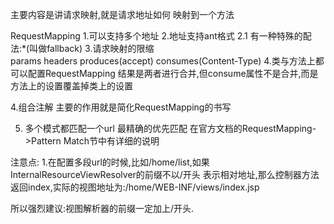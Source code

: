 主要内容是讲请求映射,就是请求地址如何
映射到一个方法

RequestMapping
1.可以支持多个地址
2.地址支持ant格式
    2.1 有一种特殊的配法:*(叫做fallback)
3.请求映射的限缩  
params
headers
produces(accept)
consumes(Content-Type)
4.类与方法上都可以配置RequestMapping
结果是两者进行合并,但consume属性不是合并,而是
方法上的设置覆盖掉类上的设置

4.组合注解
主要的作用就是简化RequestMapping的书写  

5. 多个模式都匹配一个url
最精确的优先匹配
在官方文档的RequestMapping->Pattern Match节中有详细的说明


注意点:
1.在配置多段url的时候,比如/home/list,如果InternalResourceViewResolver的前缀不以/开头
表示相对地址,那么控制器方法返回index,实际的视图地址为:/home/WEB-INF/views/index.jsp

所以强烈建议:视图解析器的前缀一定加上/开头.

